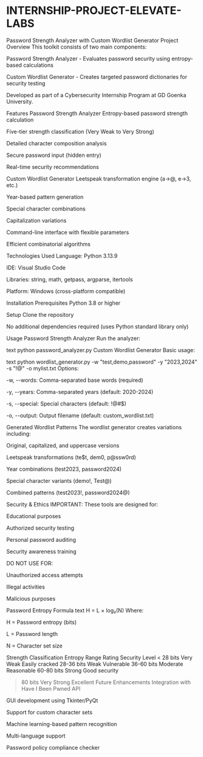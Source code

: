 # INTERNSHIP-PROJECT-ELEVATE-LABS
Password Strength Analyzer with Custom Wordlist Generator
Project Overview
This toolkit consists of two main components:

Password Strength Analyzer - Evaluates password security using entropy-based calculations

Custom Wordlist Generator - Creates targeted password dictionaries for security testing

Developed as part of a Cybersecurity Internship Program at GD Goenka University.

Features
Password Strength Analyzer
Entropy-based password strength calculation

Five-tier strength classification (Very Weak to Very Strong)

Detailed character composition analysis

Secure password input (hidden entry)

Real-time security recommendations

Custom Wordlist Generator
Leetspeak transformation engine (a→@, e→3, etc.)

Year-based pattern generation

Special character combinations

Capitalization variations

Command-line interface with flexible parameters

Efficient combinatorial algorithms

Technologies Used
Language: Python 3.13.9

IDE: Visual Studio Code

Libraries: string, math, getpass, argparse, itertools

Platform: Windows (cross-platform compatible)

Installation
Prerequisites
Python 3.8 or higher

Setup
Clone the repository

No additional dependencies required (uses Python standard library only)

Usage
Password Strength Analyzer
Run the analyzer:

text
python password_analyzer.py
Custom Wordlist Generator
Basic usage:

text
python wordlist_generator.py -w "test,demo,password" -y "2023,2024" -s "!@" -o mylist.txt
Options:

-w, --words: Comma-separated base words (required)

-y, --years: Comma-separated years (default: 2020-2024)

-s, --special: Special characters (default: !@#$)

-o, --output: Output filename (default: custom_wordlist.txt)

Generated Wordlist Patterns
The wordlist generator creates variations including:

Original, capitalized, and uppercase versions

Leetspeak transformations (te$t, dem0, p@ssw0rd)

Year combinations (test2023, password2024)

Special character variants (demo!, Test@)

Combined patterns (test2023!, password2024@)

Security & Ethics
IMPORTANT: These tools are designed for:

Educational purposes

Authorized security testing

Personal password auditing

Security awareness training

DO NOT USE FOR:

Unauthorized access attempts

Illegal activities

Malicious purposes

Password Entropy Formula
text
H = L × log₂(N)
Where:

H = Password entropy (bits)

L = Password length

N = Character set size

Strength Classification
Entropy Range	Rating	Security Level
< 28 bits	Very Weak	Easily cracked
28-36 bits	Weak	Vulnerable
36-60 bits	Moderate	Reasonable
60-80 bits	Strong	Good security
> 80 bits	Very Strong	Excellent
Future Enhancements
Integration with Have I Been Pwned API

GUI development using Tkinter/PyQt

Support for custom character sets

Machine learning-based pattern recognition

Multi-language support

Password policy compliance checker
